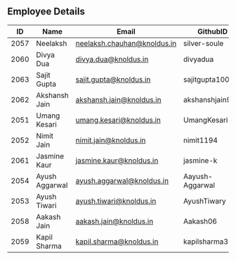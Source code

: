 Employee Details
-----------------

| ID | Name | Email | GithubID |
|----|------|-------|----------|
|2057	| Neelaksh | neelaksh.chauhan@knoldus.in	|silver-soule
|2060	| Divya Dua	| divya.dua@knoldus.in	| divyadua	|
|2063   | Sajit Gupta | sajit.gupta@knoldus.in  | sajitgupta1008  |
|2062 | Akshansh Jain | akshansh.jain@knoldus.in | akshanshjain95 |
|2051   |Umang Kesari| umang.kesari@knoldus.in |UmangKesari|
|2052   | Nimit Jain | nimit.jain@knoldus.in | nimit1194  |
|2061 | Jasmine Kaur | jasmine.kaur@knoldus.in | jasmine-k |
|2054 | Ayush Aggarwal | ayush.aggarwal@knoldus.in | Aayush-Aggarwal |
|2053 | Ayush Tiwari | ayush.tiwari@knoldus.in | AyushTiwary |
|2058 | Aakash Jain| aakash.jain@knoldus.in | Aakash06 |
|2059 | Kapil Sharma | kapil.sharma@knoldus.in | kapilsharma3514 |
